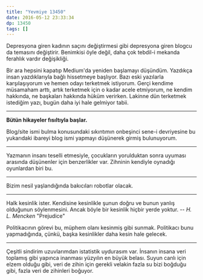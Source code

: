 ```yaml
---
title: "Yevmiye 13450"
date: 2016-05-12 23:33:34
dp: 13450
tags: []
---
```


Depresyona giren kadının saçını değiştirmesi gibi depresyona giren blogcu da
temasını değiştirir. Benimkisi öyle değil, daha çok tebdil-i mekanda ferahlık
vardır değişikliği.

Bir ara hepsini kapatıp Medium'da yeniden başlamayı düşündüm. Yazdıkça insan
yazdıklarıyla bağlı hissetmeye başlıyor. Bazı eski yazılarla karşılaşıyorum ve
hemen odayı terketmek istiyorum. Gerçi kendime müsamaham arttı, artık terketmek
için o kadar acele etmiyorum, ne kendim hakkında, ne başkaları hakkında hüküm
verirken. Lakinne dün terketmek istediğim yazı, bugün daha iyi hale gelmiyor
tabii.

-----

**Bütün hikayeler fısıltıyla başlar.**

Blog/site ismi bulma konusundaki sıkıntımın onbeşinci sene-i devriyesine bu
yukarıdaki ibareyi blog ismi yapmayı düşünerek girmiş bulunuyorum. 

-----

Yazmanın insanı teselli etmesiyle, çocukların yorulduktan sonra uyuması arasında
düşünenler için benzerlikler var. Zihninin kendiyle oynadığı oyunlardan biri bu.

-----

Bizim nesil yaşlandığında bakıcıları robotlar olacak. 

-----

  Halk kesinlik ister. Kendisine kesinlikle şunun doğru ve bunun yanlış
  olduğunun söylenmesini. Ancak böyle bir kesinlik hiçbir yerde yoktur. --
  *H. L. Mencken* "Prejudice"

Politikacının görevi bu, müphem olanı kesinmiş gibi sunmak. Politikacı bunu
yapmadığında, çünkü, başka kesinlikler daha kesin hale gelecek. 

-----

Çeşitli sindirim uzuvlarımdan istatistik uydurasım var. İnsanın insana veri
toplamış gibi yapınca inanması yüzyılın en büyük belası. Suyun canlı için elzem
olduğu gibi, veri de zihin için gerekli velakin fazla su bizi boğduğu gibi,
fazla veri de zihinleri boğuyor.

